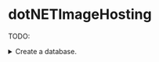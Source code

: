# dotNETImageHosting

TODO:


<details> 
  <summary>Create a database.</summary>
    <details>
        <summary>Users</summary>
```
    Users : {
        nID, // primary key
        strDisplayName,
        strEmail,
        nPasswordHash,
        nUserLevel
    }
```     
    </details>


    UserImages : {
        nID, // primary key
        nUserID, // foreign key
        nUniqueImageID, // foreign key
        nCreationDateMiliseconds
    }


    UniqueImages : {
        nID, // primary key
        nHash,
    }


    Tags : {
        nID, // primary key
        strTagName
    }


    TagImages : {
        nID, // primary key
        nTagID, // foreign key
        nImageID // foreign key
    }


    Likes : {
        nID, // primary key
        nImageID, // foreign key
        nUserID, // foreign key unique
        bIsDislike,
        nCreationDateMiliseconds
    }


    Comments : {
        nID, // primary key
        nImageID, // foreign key
        nUserID, // foreign key
        strContent,
        nCreationDateMiliseconds
    }
</details>
